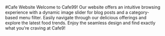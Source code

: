 #Cafe Website
Welcome to Cafe99! Our website offers an intuitive browsing experience with a dynamic image slider for blog posts and a category-based menu filter. Easily navigate through our delicious offerings and explore the latest food trends. Enjoy the seamless design and find exactly what you're craving at Cafe9!
